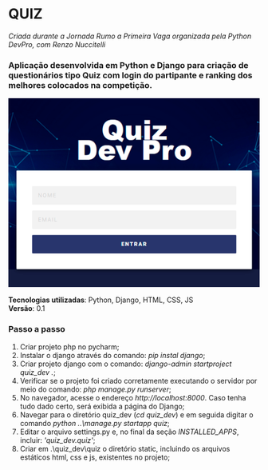 # QUIZ
    
_Criada durante a Jornada Rumo a Primeira Vaga organizada pela Python DevPro, com Renzo Nuccitelli_  

  
### Aplicação desenvolvida em Python e Django para criação de questionários tipo Quiz com login do partipante e ranking dos melhores colocados na competição.  
  
  
![Tela inicial](.\tela.gif)
  
**Tecnologias utilizadas**: Python, Django, HTML, CSS, JS<br>
**Versão**: 0.1

### Passo a passo
1. Criar projeto php no pycharm;
2. Instalar o django através do comando:  *pip instal django*;
3. Criar projeto django com o comando: *django-admin startproject quiz_dev .*;
4. Verificar se o projeto foi criado corretamente executando o servidor por meio do comando: *php manage.py runserver*; 
5. No navegador, acesse o endereço *http://localhost:8000*. Caso tenha tudo dado certo, será exibida a página do Django;
6. Navegar para o diretório quiz_dev (*cd quiz_dev*) e em seguida digitar o comando *python ..\manage.py startapp quiz*;
7. Editar o arquivo settings.py e, no final da seção *INSTALLED_APPS*, incluir: *'quiz_dev.quiz'*;
8. Criar em .\quiz_dev\quiz o diretório static, incluindo os arquivos estáticos html, css e js, existentes no projeto;